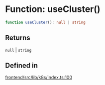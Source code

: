 # Function: useCluster()

```ts
function useCluster(): null | string
```

## Returns

`null` \| `string`

## Defined in

[frontend/src/lib/k8s/index.ts:100](https://github.com/headlamp-k8s/headlamp/blob/2481a1c9f2b4a69a9320466e7a455215b14b97b0/frontend/src/lib/k8s/index.ts#L100)

